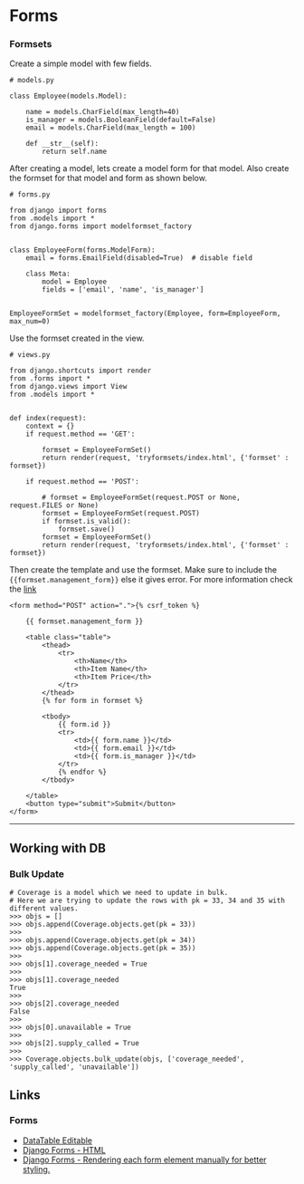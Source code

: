 Forms
=====

### Formsets

Create a simple model with few fields.

``` {.python}
# models.py

class Employee(models.Model):

    name = models.CharField(max_length=40)
    is_manager = models.BooleanField(default=False)
    email = models.CharField(max_length = 100)

    def __str__(self):
        return self.name
```

After creating a model, lets create a model form for that model. Also
create the formset for that model and form as shown below.

``` {.python}
# forms.py

from django import forms
from .models import *
from django.forms import modelformset_factory


class EmployeeForm(forms.ModelForm):
    email = forms.EmailField(disabled=True)  # disable field

    class Meta:
        model = Employee
        fields = ['email', 'name', 'is_manager']


EmployeeFormSet = modelformset_factory(Employee, form=EmployeeForm, max_num=0)
```

Use the formset created in the view.

``` {.python}
# views.py

from django.shortcuts import render
from .forms import *
from django.views import View
from .models import *


def index(request):
    context = {}
    if request.method == 'GET':

        formset = EmployeeFormSet()
        return render(request, 'tryformsets/index.html', {'formset' : formset})

    if request.method == 'POST':

        # formset = EmployeeFormSet(request.POST or None, request.FILES or None)
        formset = EmployeeFormSet(request.POST)
        if formset.is_valid():
            formset.save()
        formset = EmployeeFormSet()
        return render(request, 'tryformsets/index.html', {'formset' : formset})
```

Then create the template and use the formset. Make sure to include the
`{{formset.management_form}}` else it gives error. For more information
check the
[link](https://docs.djangoproject.com/en/2.2/topics/forms/formsets/#understanding-the-managementform)

``` {.example}
<form method="POST" action=".">{% csrf_token %}

    {{ formset.management_form }}

    <table class="table">
        <thead>
            <tr>
                <th>Name</th>
                <th>Item Name</th>
                <th>Item Price</th>
            </tr>
        </thead>
        {% for form in formset %}

        <tbody>
            {{ form.id }}
            <tr>
                <td>{{ form.name }}</td>
                <td>{{ form.email }}</td>
                <td>{{ form.is_manager }}</td>
            </tr>
            {% endfor %}
        </tbody>

    </table>
    <button type="submit">Submit</button>
</form>
```

<hr>

Working with DB
---------------

### Bulk Update

``` {.python}
# Coverage is a model which we need to update in bulk.
# Here we are trying to update the rows with pk = 33, 34 and 35 with different values.
>>> objs = []
>>> objs.append(Coverage.objects.get(pk = 33))                                             
>>>                                                                                        
>>> objs.append(Coverage.objects.get(pk = 34))                                             
>>> objs.append(Coverage.objects.get(pk = 35))                                             
>>>                                                                                        
>>> objs[1].coverage_needed = True                                                         
>>>                                                                                        
>>> objs[1].coverage_needed                                                                
True                                                                                       
>>>                                                                                        
>>> objs[2].coverage_needed                                                                
False                                                                                      
>>>                                                                                        
>>> objs[0].unavailable = True                                                             
>>>                                                                                        
>>> objs[2].supply_called = True                                                           
>>>                                                                                        
>>> Coverage.objects.bulk_update(objs, ['coverage_needed', 'supply_called', 'unavailable'])
```

Links
-----

### Forms

-   [DataTable
    Editable](https://stackoverflow.com/questions/56290703/django-edit-html-table-rows-and-update-database)
-   [Django Forms -
    HTML](https://stackoverflow.com/questions/39183155/django-with-html-forms)
-   [Django Forms - Rendering each form element manually for better
    styling.](https://simpleisbetterthancomplex.com/article/2017/08/19/how-to-render-django-form-manually.html)
